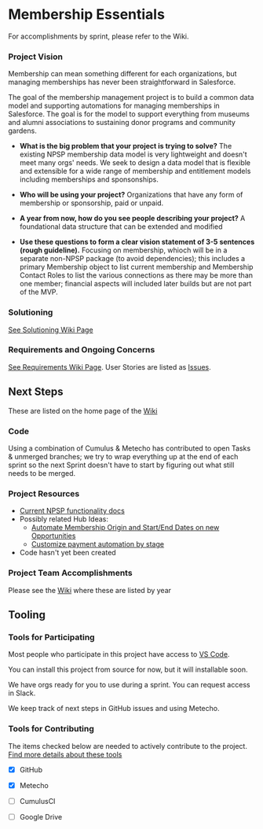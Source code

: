 # Membership Essentials
For accomplishments by sprint, please refer to the Wiki.

### Project Vision 
Membership can mean something different for each organizations, but managing memberships has never been straightforward in Salesforce. 

The goal of the membership management project is to build a common data model and supporting automations for managing memberships in Salesforce. The goal is for the model to support everything from museums and alumni associations to  sustaining donor programs and community gardens.

* **What is the big problem that your project is trying to solve?**
    The existing NPSP membership data model is very lightweight and doesn't meet many orgs' needs. We seek to design a data model that is flexible and extensible for a wide range of membership and entitlement models including memberships and sponsonships. 

* **Who will be using your project?**
    Organizations that have any form of membership or sponsorship, paid or unpaid. 

* **A year from now, how do you see people describing your project?**
    A foundational data structure that can be extended and modified

* **Use these questions to form a clear vision statement of 3-5 sentences (rough guideline).** 
Focusing on membership, whioch will be in a separate non-NPSP package (to avoid dependencies); this includes a primary Membership object to list current membership and Membership Contact Roles to list the various connections as there may be more than one member; financial aspects will included later builds but are not part of the MVP.

### Solutioning
[See Solutioning Wiki Page](https://github.com/SFDO-Community-Sprints/MembershipSchemaAndBenefits/wiki/Solutioning)

### Requirements and Ongoing Concerns
[See Requirements Wiki Page](https://github.com/SFDO-Community-Sprints/MembershipSchemaAndBenefits/wiki/Requirements). User Stories are listed as [Issues](https://github.com/SFDO-Community-Sprints/MembershipSchemaAndBenefits/issues).

## Next Steps
These are listed on the home page of the [Wiki](https://github.com/SFDO-Community-Sprints/MembershipSchemaAndBenefits/wiki)

### Code
Using a combination of Cumulus & Metecho has contributed to open Tasks & unmerged branches; we try to wrap everything up at the end of each sprint so the next Sprint doesn't have to start by figuring out what still needs to be merged.

### Project Resources
* [Current NPSP functionality docs](https://powerofus.force.com/s/article/NPSP-Working-with-Memberships)
* Possibly related Hub Ideas:
  *   [Automate Membership Origin and Start/End Dates on new Opportunities](https://powerofus.force.com/s/idea/a1W80000004DUjLEAW/automate-membership-origin-and-startend-dates-on-new-opportunities)
  *   [Customize payment automation by stage](https://powerofus.force.com/s/idea/a1W80000006bnfMEAQ/customize-payment-automation-by-stage)
* Code hasn't yet been created

### Project Team Accomplishments
Please see the [Wiki](https://github.com/SFDO-Community-Sprints/MembershipSchemaAndBenefits/wiki) where these are listed by year

## Tooling
### Tools for Participating
Most people who participate in this project have access to [VS Code](https://code.visualstudio.com/Download).

You can install this project from source for now, but it will installable soon.

We have orgs ready for you to use during a sprint. You can request access in Slack.

We keep track of next steps in GitHub issues and using Metecho.


### Tools for Contributing
The items checked below are needed to actively contribute to the project.
[Find more details about these tools](https://sfdo-community-sprints.github.io/docs/tools/)
- [X] GitHub
- [X] Metecho
- [ ] CumulusCI
- [ ] Google Drive

